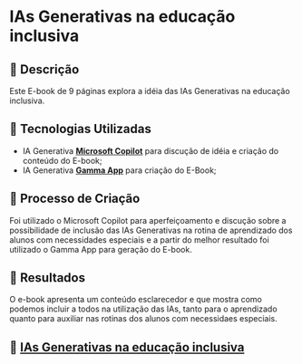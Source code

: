 # IAs Generativas na educação inclusiva

## 📒 Descrição
Este E-book de 9 páginas explora a idéia das IAs Generativas na educação inclusiva.

## 🤖 Tecnologias Utilizadas

- IA Generativa **[Microsoft Copilot](https://copilot.microsoft.com/)** para discução de idéia e criação do conteúdo do E-book;
- IA Generativa **[Gamma App](https://gamma.app/)** para criação do E-Book;


## 🧐 Processo de Criação
Foi utilizado o Microsoft Copilot para aperfeiçoamento e discução sobre a possibilidade de inclusão das IAs Generativas na rotina de aprendizado dos alunos com necessidades especiais e a partir do melhor resultado foi utilizado o Gamma App para geração do E-book.

## 🚀 Resultados
O e-book apresenta um conteúdo esclarecedor e que mostra como podemos incluir a todos na utilização das IAs, tanto para o aprendizado quanto para auxiliar nas rotinas dos alunos com necessidaes especiais.

## 📔 [IAs Generativas na educação inclusiva](https://gamma.app/docs/IAs-Generativas-na-Educacao-Inclusiva-xd7fs6qdjkpnmoa)
